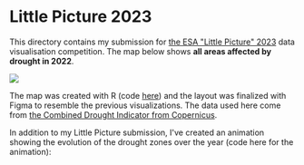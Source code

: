 # Little Picture 2023

This directory contains my submission for [the ESA "Little Picture" 2023](https://climate.esa.int/en/littlepicturescompetition/) data visualisation competition. The map below shows **all areas affected by drought in 2022**. 

![](little_pic_bn.png)


The map was created with R (code [here](https://github.com/BjnNowak/drought/blob/main/script/little_picture_drought.R)) and the layout was finalized with Figma to resemble the previous visualizations. The data used here come from [the Combined Drought Indicator from Copernicus](https://edo.jrc.ec.europa.eu/gdo/php/index.php?id=2112).

In addition to my Little Picture submission, I've created an animation showing the evolution of the drought zones over the year (code here for the animation):
